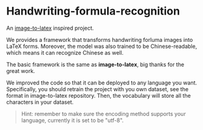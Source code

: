 # Handwriting-formula-recognition
An <a href="https://github.com/kingyiusuen/image-to-latex">image-to-latex</a> inspired project.

We provides a framework that transforms handwriting forluma images into LaTeX forms. Moreover, the model was also trained to be Chinese-readable, which means it can recognize Chinese as well.

The basic framework is the same as **image-to-latex**, big thanks for the great work.

We improved the code so that it can be deployed to any language you want. Specifically, you should retrain the project with you own dataset, see the format in image-to-latex repository. Then, the vocabulary will store all the characters in your dataset.

> Hint: remember to make sure the encoding method supports your language, currently it is set to be "utf-8".

